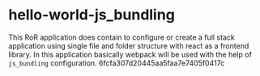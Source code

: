 # hello-world-js_bundling
This RoR application does contain to configure or create a full stack application using single file and folder structure with react as a frontend library. In this application basically webpack will be used with the help of `js_bundling` configuration.
6fcfa307d20445aa5faa7e7405f0417c